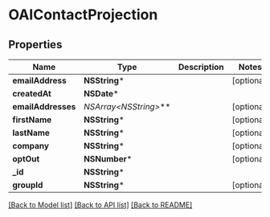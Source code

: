 # OAIContactProjection

## Properties
Name | Type | Description | Notes
------------ | ------------- | ------------- | -------------
**emailAddress** | **NSString*** |  | [optional] 
**createdAt** | **NSDate*** |  | 
**emailAddresses** | **NSArray&lt;NSString*&gt;*** |  | [optional] 
**firstName** | **NSString*** |  | [optional] 
**lastName** | **NSString*** |  | [optional] 
**company** | **NSString*** |  | [optional] 
**optOut** | **NSNumber*** |  | [optional] 
**_id** | **NSString*** |  | 
**groupId** | **NSString*** |  | [optional] 

[[Back to Model list]](../README#documentation-for-models) [[Back to API list]](../README#documentation-for-api-endpoints) [[Back to README]](../README)


